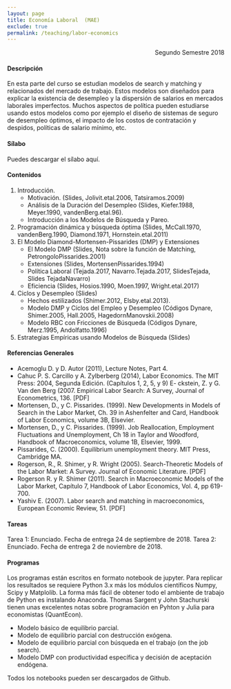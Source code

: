 ```yaml
---
layout: page
title: Economía Laboral  (MAE)
exclude: true
permalink: /teaching/labor-economics
---
```


<div style="text-align: right"> Segundo Semestre 2018 </div>

#### Descripción

En esta parte del curso se estudian modelos de search y matching y relacionados del mercado de trabajo. Estos modelos son diseñados para explicar la existencia de desempleo y la dispersión de salarios en mercados laborales imperfectos. Muchos aspectos de política pueden estudiarse usando estos modelos como por ejemplo el diseño de sistemas de seguro de desempleo óptimos, el impacto de los costos de contratación y despidos, políticas de salario mínimo, etc.

#### Sílabo

Puedes descargar el sílabo aquí.

#### Contenidos

1. Introducción.
	- Motivación. (Slides, Jolivit.etal.2006, Tatsiramos.2009)
	- Análisis de la Duración del Desempleo (Slides, Kiefer.1988, Meyer.1990, vandenBerg.etal.96).
	- Introducción a los Modelos de Búsqueda y Pareo.
2. Programación dinámica y búsqueda óptima (Slides, McCall.1970, vandenBerg.1990, Diamond.1971, Hornstein.etal.2011)
3. El Modelo Diamond-Mortensen-Pissarides (DMP) y Extensiones
	- El Modelo DMP (Slides, Nota sobre la función de Matching, PetrongoloPissarides.2001)
	- Extensiones (Slides, MortensenPissarides.1994)
	- Política Laboral (Tejada.2017, Navarro.Tejada.2017, SlidesTejada, Slides TejadaNavarro)
	- Eficiencia (Slides, Hosios.1990, Moen.1997, Wright.etal.2017)
4. Ciclos y Desempleo (Slides)
	- Hechos estilizados (Shimer.2012, Elsby.etal.2013).
	- Modelo DMP y Cíclos del Empleo y Desempleo (Códigos Dynare, Shimer.2005, Hall.2005, HagedornManovskii.2008)
	- Modelo RBC con Fricciones de Búsqueda (Códigos Dynare, Merz.1995, Andolfatto.1996)
5. Estrategias Empíricas usando Modelos de Búsqueda (Slides)

#### Referencias Generales

- Acemoglu D. y D. Autor (2011), Lecture Notes, Part 4.
- Cahuc P. S. Carcillo y A. Zylberberg (2014), Labor Economics. The MIT Press: 2004, Segunda Edición. (Capítulos 1, 2, 5, y 9)
E- ckstein, Z. y G. Van den Berg (2007. Empirical Labor Search: A Survey, Journal of Econometrics, 136. [PDF]
- Mortensen, D., y C. Pissarides. (1999). New Developments in Models of Search in the Labor Market, Ch. 39 in Ashenfelter and Card, Handbook of Labor Economics, volume 3B, Elsevier.
- Mortensen, D., y C. Pissarides. (1999). Job Reallocation, Employment Fluctuations and Unemployment, Ch 18 in Taylor and Woodford, Handbook of Macroeconomics, volume 1B, Elsevier, 1999.
- Pissarides, C. (2000). Equilibrium unemployment theory. MIT Press, Cambridge MA.
- Rogerson, R., R. Shimer, y R. Wright (2005). Search-Theoretic Models of the Labor Market: A Survey. Journal of Economic Literature. [PDF]
- Rogerson R. y R. Shimer (2011). Search in Macroeconomic Models of the Labor Market, Capítulo 7, Handbook of Labor Economics, Vol. 4, pp 619-700.
- Yashiv E. (2007). Labor search and matching in macroeconomics, European Economic Review, 51. [PDF]

#### Tareas

Tarea 1: Enunciado. Fecha de entrega 24 de septiembre de 2018.
Tarea 2: Enunciado. Fecha de entrega 2 de noviembre de 2018.

#### Programas

Los programas están escritos en formato notebook de jupyter. Para replicar los resultados se requiere Python 3.x más los módulos científicos Numpy, Scipy y Matplolib. La forma más fácil de obtener todo el ambiente de trabajo de Python es instalando Anaconda. Thomas Sargent y John Stachurski tienen unas excelentes notas sobre programación en Pyhton y Julia para economistas (QuantEcon).

- Modelo básico de equilibrio parcial.
- Modelo de equilibrio parcial con destrucción exógena.
- Modelo de equilibrio parcial con búsqueda en el trabajo (on the job search).
- Modelo DMP con productividad específica y decisión de aceptación endógena.

Todos los notebooks pueden ser descargados de Github.